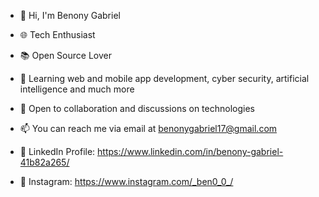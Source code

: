 - 👋 Hi, I'm Benony Gabriel
- 🌐 Tech Enthusiast
- 📚 Open Source Lover
- 🌱  Learning web and mobile app development, cyber security, artificial intelligence and much more
- 💬 Open to collaboration and discussions on technologies

- 📫 You can reach me via email at benonygabriel17@gmail.com
- 💼 LinkedIn Profile: https://www.linkedin.com/in/benony-gabriel-41b82a265/
- 💢 Instagram: https://www.instagram.com/_ben0_0_/


<!---
iambeno/iambeno is a ✨ special ✨ repository because its `README.md` (this file) appears on your GitHub profile.
You can click the Preview link to take a look at your changes.
--->
